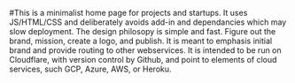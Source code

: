 #This is a minimalist home page for projects and startups.  It uses JS/HTML/CSS and deliberately avoids add-in and dependancies which may slow deployment.  The design philosopy is simple and fast. Figure out the brand, mission, create a logo, and publish. It is meant to emphasis initial brand and provide routing to other webservices.  It is intended to be run on Cloudflare, with version control by Github, and point to elements of cloud services, such GCP, Azure, AWS, or Heroku.

